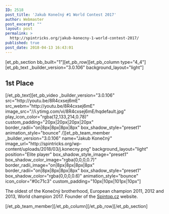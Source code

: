 ```yaml
---
ID: 2518
post_title: 'Jakub Konečný #1 World Contest 2017'
author: Webmaster
post_excerpt: ""
layout: post
permalink: >
  http://spintricks.org/jakub-konecny-1-world-contest-2017/
published: true
post_date: 2018-04-13 16:43:01
---
```

[et_pb_section bb_built="1"][et_pb_row][et_pb_column type="4_4"][et_pb_text _builder_version="3.0.106" background_layout="light"]
<h2>1st Place</h2>
[/et_pb_text][et_pb_video _builder_version="3.0.106" src="http://youtu.be/8R4cxsej6mE" src_webm="http://youtu.be/8R4cxsej6mE" image_src="//i.ytimg.com/vi/8R4cxsej6mE/hqdefault.jpg" play_icon_color="rgba(12,133,214,0.78)" custom_padding="20px|20px|20px|20px" border_radii="on|8px|8px|8px|8px" box_shadow_style="preset1" animation_style="bounce" /][et_pb_team_member _builder_version="3.0.106" name="Jakub Konečný" image_url="http://spintricks.org/wp-content/uploads/2018/03/j.konecny.png" background_layout="light" position="Elite player" box_shadow_style_image="preset1" box_shadow_color_image="rgba(0,0,0,0.7)" border_radii_image="on|8px|8px|8px|8px" border_radii="on|8px|8px|8px|8px" box_shadow_style="preset1" box_shadow_color="rgba(0,0,0,0.6)" animation_style="bounce" icon_color="#0c71c3" custom_padding="10px|10px|101px|10px"]

The oldest of the Konečný brotherhood, European champion 2011, 2012 and 2013, World champion 2017. Founder of the <a href="http://spintop.cz">Spintop.cz</a> website.

[/et_pb_team_member][/et_pb_column][/et_pb_row][/et_pb_section]